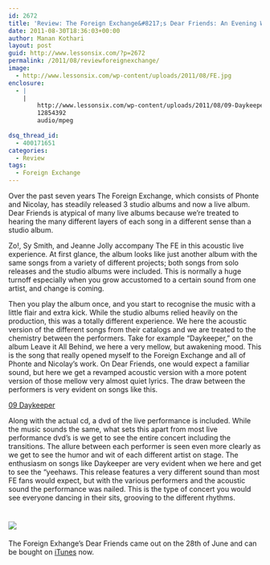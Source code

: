 ```yaml
---
id: 2672
title: 'Review: The Foreign Exchange&#8217;s Dear Friends: An Evening With The Foreign Exchange'
date: 2011-08-30T18:36:03+00:00
author: Manan Kothari
layout: post
guid: http://www.lessonsix.com/?p=2672
permalink: /2011/08/reviewforeignexchange/
image:
  - http://www.lessonsix.com/wp-content/uploads/2011/08/FE.jpg
enclosure:
  - |
    |
        http://www.lessonsix.com/wp-content/uploads/2011/08/09-Daykeeper.mp3
        12854392
        audio/mpeg
        
dsq_thread_id:
  - 400171651
categories:
  - Review
tags:
  - Foreign Exchange
---
```

Over the past seven years The Foreign Exchange, which consists of Phonte and Nicolay, has steadily released 3 studio albums and now a live album. Dear Friends is atypical of many live albums because we&#8217;re treated to hearing the many different layers of each song in a different sense than a studio album.

<!--more-->

Zo!, Sy Smith, and Jeanne Jolly accompany The FE in this acoustic live experience. At first glance, the album looks like just another album with the same songs from a variety of different projects; both songs from solo releases and the studio albums were included. This is normally a huge turnoff especially when you grow accustomed to a certain sound from one artist, and change is coming.

Then you play the album once, and you start to recognise the music with a little flair and extra kick. While the studio albums relied heavily on the production, this was a totally different experience. We here the acoustic version of the different songs from their catalogs and we are treated to the chemistry between the performers. Take for example &#8220;Daykeeper,&#8221; on the album Leave it All Behind, we here a very mellow, but awakening mood. This is the song that really opened myself to the Foreign Exchange and all of Phonte and Nicolay&#8217;s work. On Dear Friends, one would expect a familiar sound, but here we get a revamped acoustic version with a more potent version of those mellow very almost quiet lyrics. The draw between the performers is very evident on songs like this.

[09 Daykeeper](http://www.lessonsix.com/wp-content/uploads/2011/08/09-Daykeeper.mp3)

Along with the actual cd, a dvd of the live performance is included. While the music sounds the same, what sets this apart from most live performance dvd&#8217;s is we get to see the entire concert including the transitions. The allure between each performer is seen even more clearly as we get to see the humor and wit of each different artist on stage. The enthusiasm on songs like Daykeeper are very evident when we here and get to see the &#8220;yeehaws. This release features a very different sound than most FE fans would expect, but with the various performers and the acoustic sound the performance was nailed. This is the type of concert you would see everyone dancing in their sits, grooving to the different rhythms.

# ![](http://www.lessonsix.com/wp-content/themes/lessonsix/images/review_four.png)

The Foreign Exhange’s Dear Friends came out on the 28th of June and can be bought on [iTunes](http://itunes.apple.com/gb/album/dear-friends-an-evening-with/id444733485) now.